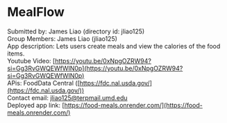 # MealFlow

Submitted by: James Liao (directory id: jliao125)  
Group Members: James Liao (jliao125)  
App description: Lets users create meals and view the calories of the food items.  
Youtube Video: [https://youtu.be/0xNpgOZRW94?si=Gg3RvGWQEWfWIN0p](https://youtu.be/0xNpgOZRW94?si=Gg3RvGWQEWfWIN0p)  
APis: FoodData Central ([https://fdc.nal.usda.gov/](https://fdc.nal.usda.gov/))  
Contact email: jliao125@terpmail.umd.edu  
Deployed app link: [https://food-meals.onrender.com/](https://food-meals.onrender.com/)  
